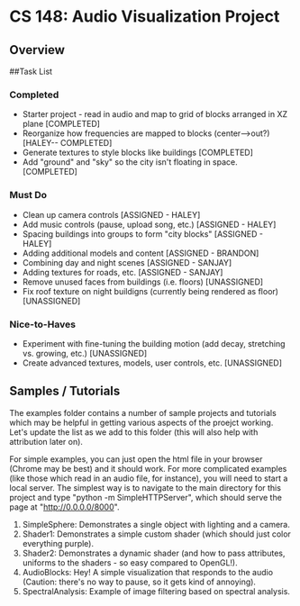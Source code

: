 # CS 148: Audio Visualization Project

## Overview

##Task List
### Completed
+	Starter project - read in audio and map to grid of blocks arranged in XZ plane [COMPLETED]
+	Reorganize how frequencies are mapped to blocks (center-->out?) [HALEY-- COMPLETED]
+	Generate textures to style blocks like buildings [COMPLETED]
+	Add "ground" and "sky" so the city isn't floating in space. [COMPLETED]

### Must Do
+	Clean up camera controls [ASSIGNED - HALEY]
+	Add music controls (pause, upload song, etc.) [ASSIGNED - HALEY]
+ 	Spacing buildings into groups to form "city blocks" [ASSIGNED - HALEY]
+	Adding additional models and content [ASSIGNED - BRANDON]
+	Combining day and night scenes [ASSIGNED - SANJAY]
+	Adding textures for roads, etc. [ASSIGNED - SANJAY]
+	Remove unused faces from buildings (i.e. floors) [UNASSIGNED]
+	Fix roof texture on night buildigns (currently being rendered as floor) [UNASSIGNED]

### Nice-to-Haves
+	Experiment with fine-tuning the building motion (add decay, stretching vs. growing, etc.) [UNASSIGNED]
+	Create advanced textures, models, user controls, etc. [UNASSIGNED]

## Samples / Tutorials
The examples folder contains a number of sample projects and tutorials which may be helpful in getting various aspects of the proejct working. Let's update the list as we add to this folder (this will also help with attribution later on).

For simple examples, you can just open the html file in your browser (Chrome may be best) and it should work. For more complicated examples (like those which read in an audio file, for instance), you will need to start a local server. The simplest way is to navigate to the main directory for this project and type "python -m SimpleHTTPServer", which should serve the page at "http://0.0.0.0/8000".

1. SimpleSphere: Demonstrates a single object with lighting and a camera.
2. Shader1: Demonstrates a simple custom shader (which should just color everything purple).
3. Shader2: Demonstrates a dynamic shader (and how to pass attributes, uniforms to the shaders - so easy compared to OpenGL!).
4. AudioBlocks: Hey! A simple visualization that responds to the audio (Caution: there's no way to pause, so it gets kind of annoying).
5. SpectralAnalysis: Example of image filtering based on spectral analysis.
